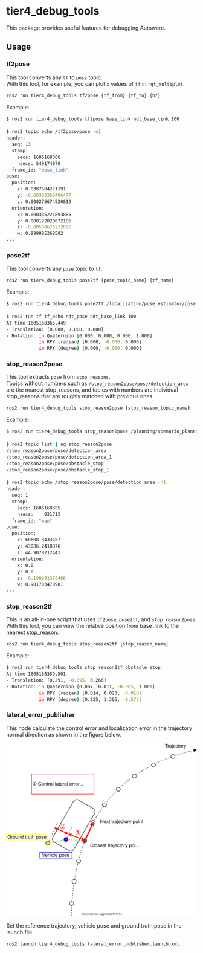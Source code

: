 # tier4_debug_tools

This package provides useful features for debugging Autoware.

## Usage

### tf2pose

This tool converts any `tf` to `pose` topic.  
With this tool, for example, you can plot `x` values of `tf` in `rqt_multiplot`.

```sh
ros2 run tier4_debug_tools tf2pose {tf_from} {tf_to} {hz}
```

Example:

```sh
$ ros2 run tier4_debug_tools tf2pose base_link ndt_base_link 100

$ ros2 topic echo /tf2pose/pose -n1
header:
  seq: 13
  stamp:
    secs: 1605168366
    nsecs: 549174070
  frame_id: "base_link"
pose:
  position:
    x: 0.0387684271191
    y: -0.00320360406477
    z: 0.000276674520819
  orientation:
    x: 0.000335221893885
    y: 0.000122020672186
    z: -0.00539673212896
    w: 0.999985368502
---
```

### pose2tf

This tool converts any `pose` topic to `tf`.

```sh
ros2 run tier4_debug_tools pose2tf {pose_topic_name} {tf_name}
```

Example:

```sh
$ ros2 run tier4_debug_tools pose2tf /localization/pose_estimator/pose ndt_pose

$ ros2 run tf tf_echo ndt_pose ndt_base_link 100
At time 1605168365.449
- Translation: [0.000, 0.000, 0.000]
- Rotation: in Quaternion [0.000, 0.000, 0.000, 1.000]
            in RPY (radian) [0.000, -0.000, 0.000]
            in RPY (degree) [0.000, -0.000, 0.000]
```

### stop_reason2pose

This tool extracts `pose` from `stop_reasons`.  
Topics without numbers such as `/stop_reason2pose/pose/detection_area` are the nearest stop_reasons, and topics with numbers are individual stop_reasons that are roughly matched with previous ones.

```sh
ros2 run tier4_debug_tools stop_reason2pose {stop_reason_topic_name}
```

Example:

```sh
$ ros2 run tier4_debug_tools stop_reason2pose /planning/scenario_planning/status/stop_reasons

$ ros2 topic list | ag stop_reason2pose
/stop_reason2pose/pose/detection_area
/stop_reason2pose/pose/detection_area_1
/stop_reason2pose/pose/obstacle_stop
/stop_reason2pose/pose/obstacle_stop_1

$ ros2 topic echo /stop_reason2pose/pose/detection_area -n1
header:
  seq: 1
  stamp:
    secs: 1605168355
    nsecs:    821713
  frame_id: "map"
pose:
  position:
    x: 60608.8433457
    y: 43886.2410876
    z: 44.9078212441
  orientation:
    x: 0.0
    y: 0.0
    z: -0.190261378408
    w: 0.981733470901
---
```

### stop_reason2tf

This is an all-in-one script that uses `tf2pose`, `pose2tf`, and `stop_reason2pose`.  
With this tool, you can view the relative position from base_link to the nearest stop_reason.

```sh
ros2 run tier4_debug_tools stop_reason2tf {stop_reason_name}
```

Example:

```sh
$ ros2 run tier4_debug_tools stop_reason2tf obstacle_stop
At time 1605168359.501
- Translation: [0.291, -0.095, 0.266]
- Rotation: in Quaternion [0.007, 0.011, -0.005, 1.000]
            in RPY (radian) [0.014, 0.023, -0.010]
            in RPY (degree) [0.825, 1.305, -0.573]
```

### lateral_error_publisher

This node calculate the control error and localization error in the trajectory normal direction as shown in the figure below.

![lateral_error_publisher_overview](./media/lateral_error_publisher.svg)

Set the reference trajectory, vehicle pose and ground truth pose in the launch file.

```sh
ros2 launch tier4_debug_tools lateral_error_publisher.launch.xml
```
